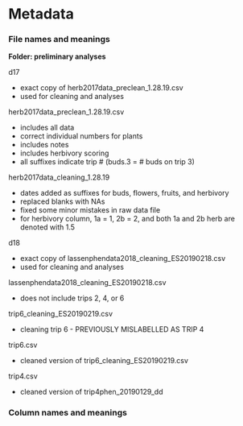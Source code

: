 # Metadata

### File names and meanings

**Folder: preliminary analyses**

d17
 - exact copy of herb2017data_preclean_1.28.19.csv
 - used for cleaning and analyses

herb2017data_preclean_1.28.19.csv
 - includes all data
 - correct individual numbers for plants
 - includes notes
 - includes herbivory scoring
 - all suffixes indicate trip # (buds.3 = # buds on trip 3)

herb2017data_cleaning_1.28.19
 - dates added as suffixes for buds, flowers, fruits, and herbivory
 - replaced blanks with NAs
 - fixed some minor mistakes in raw data file
 - for herbivory column, 1a = 1, 2b = 2, and both 1a and 2b herb are denoted with 1.5
 
d18
 - exact copy of lassenphendata2018_cleaning_ES20190218.csv
 - used for cleaning and analyses

lassenphendata2018_cleaning_ES20190218.csv
 - does not include trips 2, 4, or 6
 
trip6_cleaning_ES20190219.csv
  - cleaning trip 6 - PREVIOUSLY MISLABELLED AS TRIP 4

trip6.csv
  - cleaned version of trip6_cleaning_ES20190219.csv
  
trip4.csv
 - cleaned version of trip4phen_20190129_dd

### Column names and meanings
